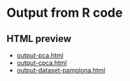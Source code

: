 # Output from R code

## HTML preview

* [output-pca.html](http://htmlpreview.github.com/?https://github.com/variani/drift-multicomp/blob/master/output/output-pca.html)
* [output-cpca.html](http://htmlpreview.github.com/?https://github.com/variani/drift-multicomp/blob/master/output/output-cpca.html)
* [output-dataset-pamplona.html](http://htmlpreview.github.com/?https://github.com/variani/drift-multicomp/blob/master/output/output-dataset-pamplona.html)
